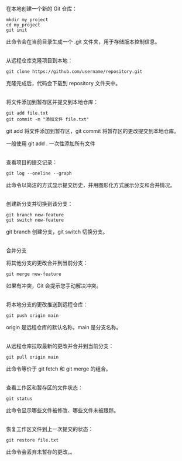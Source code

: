 
在本地创建一个新的 Git 仓库：

    mkdir my_project
    cd my_project
    git init

此命令会在当前目录生成一个 .git 文件夹，用于存储版本控制信息。

<br/>
从远程仓库克隆项目到本地：

    git clone https://github.com/username/repository.git

克隆完成后，代码会下载到 repository 文件夹中。

<br/>
将文件添加到暂存区并提交到本地仓库：

    git add file.txt
    git commit -m "添加文件 file.txt"

git add 将文件添加到暂存区，git commit 将暂存区的更改提交到本地仓库。

一般使用 git add . 一次性添加所有文件

<br/>
查看项目的提交记录：

    git log --oneline --graph

此命令以简洁的方式显示提交历史，并用图形化方式展示分支和合并情况。

<br/>
创建新分支并切换到该分支：

    git branch new-feature
    git switch new-feature

git branch 创建分支，git switch 切换分支。

<br/>
合并分支

将其他分支的更改合并到当前分支：

    git merge new-feature

如果有冲突，Git 会提示您手动解决冲突。

<br/>
将本地分支的更改推送到远程仓库：

    git push origin main

origin 是远程仓库的默认名称，main 是分支名称。

<br/>
从远程仓库拉取最新的更改并合并到当前分支：

    git pull origin main

此命令等价于 git fetch 和 git merge 的组合。

<br/>
查看工作区和暂存区的文件状态：

    git status

此命令显示哪些文件被修改、哪些文件未被跟踪。

<br/>
恢复工作区文件到上一次提交的状态：

    git restore file.txt

此命令会丢弃未暂存的更改。。
